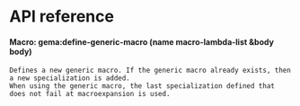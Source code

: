 
<a id="header-adp-github-api-reference"></a>
# API reference

<a id="function-gema-define-generic-macro"></a>
#### Macro: gema:define-generic-macro (name macro-lambda-list &body body)

`````text
Defines a new generic macro. If the generic macro already exists, then a new specialization is added.
When using the generic macro, the last specialization defined that does not fail at macroexpansion is used.
`````